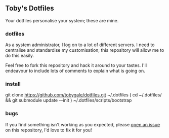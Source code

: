 ## Toby's Dotfiles ##
Your dotfiles personalise your system; these are mine.

### dotfiles ###
As a system administrator, I log on to a lot of different servers.  I need to centralise and standardise my customisation; this repository will allow me to do this easily.

Feel free to fork this repository and hack it around to your tastes.  I'll endeavour to include lots of comments to explain what is going on.

### install ###
  git clone https://github.com/tobygale/dotfiles.git ~/.dotfiles
  ( cd ~/.dotfiles/ && git submodule update --init )
  ~/.dotfiles/scripts/bootstrap

### bugs ###
If you find something isn't working as you expected, please [open an issue](https://github.com/tobygale/dotfiles/issues) on this repository, I'd love to fix it for you!
